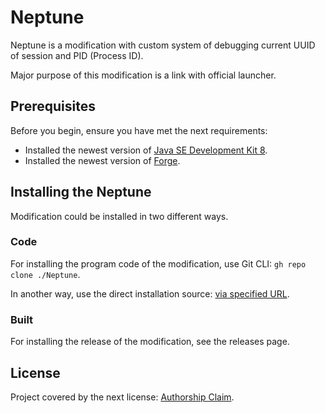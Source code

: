 # Neptune

Neptune is a modification with custom system of debugging current UUID of session and PID (Process ID).

Major purpose of this modification is a link with official launcher.

## Prerequisites

Before you begin, ensure you have met the next requirements:

- Installed the newest version of [Java SE Development Kit 8](https://www.oracle.com/java/technologies/javase/javase-jdk8-downloads.html).
- Installed the newest version of [Forge](https://files.minecraftforge.net/net/minecraftforge/forge/index_1.12.2.html).

## Installing the Neptune

Modification could be installed in two different ways.

### Code

For installing the program code of the modification, use Git CLI: `gh repo clone ./Neptune`.

In another way, use the direct installation source: [via specified URL](https://github.com/Avandelta/Neptune/archive/refs/heads/main.zip).

### Built

For installing the release of the modification, see the releases page.

## License

Project covered by the next license: [Authorship Claim](./LICENSE).